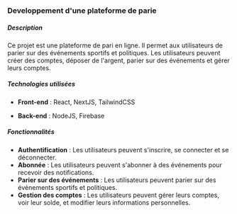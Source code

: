 ### Developpement d'une plateforme de parie

##### Description
Ce projet est une plateforme de pari en ligne. Il permet aux utilisateurs de parier sur des événements sportifs et politiques. Les utilisateurs peuvent créer des comptes, déposer de l'argent, parier sur des événements et gérer leurs comptes.

##### Technologies utilisées
- **Front-end** : React, NextJS, TailwindCSS

- **Back-end** : NodeJS, Firebase

##### Fonctionnalités
- **Authentification** : Les utilisateurs peuvent s'inscrire, se connecter et se déconnecter.
- **Abonnée** : Les utilisateurs peuvent s'abonner à des événements pour recevoir des notifications.
- **Parier sur des événements** : Les utilisateurs peuvent parier sur des événements sportifs et politiques.
- **Gestion des comptes** : Les utilisateurs peuvent gérer leurs comptes, voir leur solde, et modifier leurs informations personnelles.